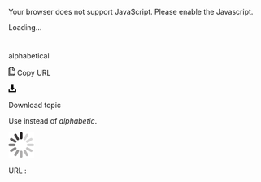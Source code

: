 Your browser does not support JavaScript. Please enable the Javascript.

Loading...

# 

alphabetical

![Copy URL](alphabetical_files/Copy.png)
Copy URL

![Download](alphabetical_files/Download.png)

Download topic

Use instead of *alphabetic*.

![In progress](alphabetical_files/activity-large.gif)

URL :
